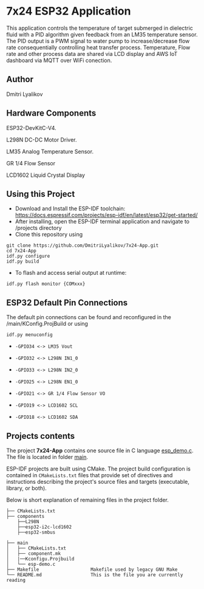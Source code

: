 
# 7x24 ESP32 Application

This application controls the temperature of target submerged in dielectric fluid with a PID algorithm given feedback from an LM35 temperature sensor.
The PID output is a PWM signal to water pump to increase/decrease flow rate consequentially controlling heat transfer process. Temperature, Flow rate and other process data are shared via LCD display and AWS IoT dashboard via MQTT over WiFi conection. 

## Author
Dmitri Lyalikov

## Hardware Components
ESP32-DevKitC-V4.

L298N DC-DC Motor Driver.

LM35 Analog Temperature Sensor.

GR 1/4 Flow Sensor

LCD1602 Liquid Crystal Display

## Using this Project
* Download and Install the ESP-IDF toolchain: https://docs.espressif.com/projects/esp-idf/en/latest/esp32/get-started/
* After installing, open the ESP-IDF terminal application and navigate to /projects directory
* Clone this repository using 
```console
git clone https://github.com/DmitriLyalikov/7x24-App.git
cd 7x24-App
idf.py configure
idf.py build
```

* To flash and access serial output at runtime: 
```console
idf.py flash monitor {COMxxx}
```

## ESP32 Default Pin Connections
The default pin connections can be found and reconfigured in the /main/KConfig.ProjBuild or using 
```console
idf.py menuconfig
```

*     -GPIO34 <-> LM35 Vout
*     -GPIO32 <-> L298N IN1_0
*     -GPIO33 <-> L298N IN2_0
*     -GPIO25 <-> L298N EN1_0
*     -GPIO21 <-> GR 1/4 Flow Sensor VO
*     -GPIO19 <-> LCD1602 SCL
*     -GPIO18 <-> LCD1602 SDA

## Projects contents

The project **7x24-App** contains one source file in C language [esp_demo.c](main/esp_demo.c). The file is located in folder [main](main).

ESP-IDF projects are built using CMake. The project build configuration is contained in `CMakeLists.txt` files that provide set of directives and instructions describing the project's source files and targets (executable, library, or both). 

Below is short explanation of remaining files in the project folder.

```
├── CMakeLists.txt
├── components
    ├──L298N
    ├──esp32-i2c-lcd1602
    ├──esp32-smbus
      
├── main
│   ├── CMakeLists.txt
│   ├── component.mk    
│   |──Kconfigu.Projbuild
│   └── esp-demo.c
├── Makefile                   Makefile used by legacy GNU Make
└── README.md                  This is the file you are currently reading
```
